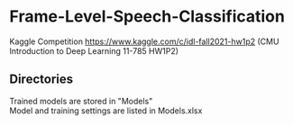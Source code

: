 # Frame-Level-Speech-Classification
Kaggle Competition
https://www.kaggle.com/c/idl-fall2021-hw1p2
(CMU Introduction to Deep Learning 11-785 HW1P2)

## Directories
Trained models are stored in "Models"  
Model and training settings are listed in Models.xlsx

